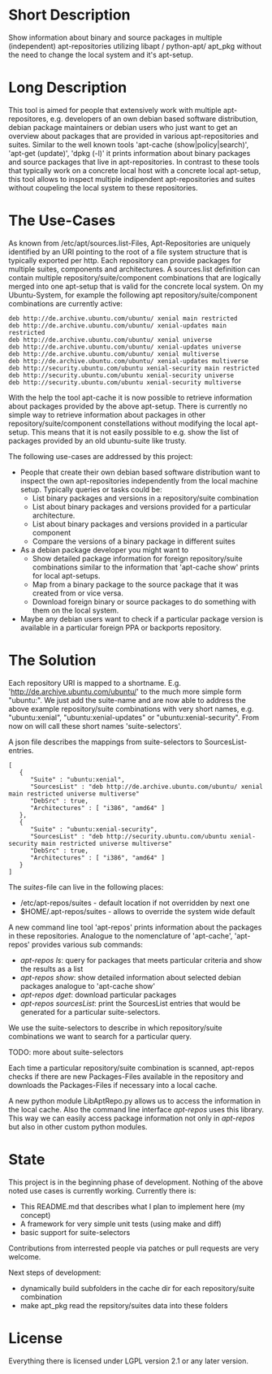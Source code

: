 Short Description
=================

Show information about binary and source packages in multiple (independent) apt-repositories utilizing libapt / python-apt/ apt_pkg without the need to change the local system and it's apt-setup.

Long Description
================

This tool is aimed for people that extensively work with multiple apt-repositores, e.g. developers of an own debian based software distribution, debian package maintainers or debian users who just want to get an overview about packages that are provided in various apt-repositories and suites. Similar to the well known tools 'apt-cache (show|policy|search)', 'apt-get (update)', 'dpkg (-l)' it prints information about binary packages and source packages that live in apt-repositories. In contrast to these tools that typically work on a concrete local host with a concrete local apt-setup, this tool allows to inspect multiple indipendent apt-repositories and suites without coupeling the local system to these repositories.

The Use-Cases
=============

As known from /etc/apt/sources.list-Files, Apt-Repositories are uniquely identified by an URI pointing to the root of a file system structure that is typically exported per http. Each repository can provide packages for multiple suites, components and architectures. A sources.list definition can contain multiple repository/suite/component combinations that are logically merged into one apt-setup that is valid for the concrete local system. On my Ubuntu-System, for example the following apt repository/suite/component combinations are currently active:

    deb http://de.archive.ubuntu.com/ubuntu/ xenial main restricted
    deb http://de.archive.ubuntu.com/ubuntu/ xenial-updates main restricted
    deb http://de.archive.ubuntu.com/ubuntu/ xenial universe
    deb http://de.archive.ubuntu.com/ubuntu/ xenial-updates universe
    deb http://de.archive.ubuntu.com/ubuntu/ xenial multiverse
    deb http://de.archive.ubuntu.com/ubuntu/ xenial-updates multiverse
    deb http://security.ubuntu.com/ubuntu xenial-security main restricted
    deb http://security.ubuntu.com/ubuntu xenial-security universe
    deb http://security.ubuntu.com/ubuntu xenial-security multiverse

With the help the tool apt-cache it is now possible to retrieve information about packages provided by the above apt-setup. There is currently no simple way to retrieve information about packages in other repository/suite/component constellations without modifying the local apt-setup. This means that it is not easily possible to e.g. show the list of packages provided by an old ubuntu-suite like trusty.

The following use-cases are addressed by this project:

* People that create their own debian based software distribution want to inspect the own apt-repositories independently from the local machine setup. Typically queries or tasks could be:
    * List binary packages and versions in a repository/suite combination
    * List about binary packages and versions provided for a particular architecture.
    * List about binary packages and versions provided in a particular component
    * Compare the versions of a binary package in different suites
* As a debian package developer you might want to 
    * Show detailed package information for foreign repository/suite combinations similar to the information that 'apt-cache show' prints for local apt-setups.
    * Map from a binary package to the source package that it was created from or vice versa.
    * Download foreign binary or source packages to do something with them on the local system.
* Maybe any debian users want to check if a particular package version is available in a particular foreign PPA or backports repository.

The Solution
============

Each repository URI is mapped to a shortname. E.g. 'http://de.archive.ubuntu.com/ubuntu/' to the much more simple form "ubuntu:". We just add the suite-name and are now able to address the above example repository/suite combinations with very short names, e.g. "ubuntu:xenial", "ubuntu:xenial-updates" or "ubuntu:xenial-security". From now on will call these short names 'suite-selectors'.

A json file describes the mappings from suite-selectors to SourcesList-entries.

    [
       {
          "Suite" : "ubuntu:xenial",
          "SourcesList" : "deb http://de.archive.ubuntu.com/ubuntu/ xenial main restricted universe multiverse"
          "DebSrc" : true,
          "Architectures" : [ "i386", "amd64" ]
       },
       {
          "Suite" : "ubuntu:xenial-security",
          "SourcesList" : "deb http://security.ubuntu.com/ubuntu xenial-security main restricted universe multiverse"
          "DebSrc" : true,
          "Architectures" : [ "i386", "amd64" ]
       }
    ]

The *suites*-file can live in the following places:
* /etc/apt-repos/suites - default location if not overridden by next one
* $HOME/.apt-repos/suites - allows to override the system wide default

A new command line tool 'apt-repos' prints information about the packages in these repositories. Analogue to the nomenclature of 'apt-cache', 'apt-repos' provides various sub commands:

*   *apt-repos ls*: query for packages that meets particular criteria and show the results as a list
*   *apt-repos show*: show detailed information about selected debian packages analogue to 'apt-cache show'
*   *apt-repos dget*: download particular packages
*   *apt-repos sourcesList*: print the SourcesList entries that would be generated for a particular suite-selectors.

We use the suite-selectors to describe in which repository/suite combinations we want to search for a particular query.

TODO: more about suite-selectors

Each time a particular repository/suite combination is scanned, apt-repos checks if there are new Packages-Files available in the repository and downloads the Packages-Files if necessary into a local cache.

A new python module LibAptRepo.py allows us to access the information in the local cache. Also the command line interface *apt-repos* uses this library. This way we can easily access package information not only in *apt-repos* but also in other custom python modules.

State
=====

This project is in the beginning phase of development. Nothing of the above noted use cases is currently working. Currently there is:

- This README.md that describes what I plan to implement here (my concept)
- A framework for very simple unit tests (using make and diff)
- basic support for suite-selectors

Contributions from interrested people via patches or pull requests are very welcome.

Next steps of development:
- dynamically build subfolders in the cache dir for each repository/suite combination
- make apt_pkg read the repsitory/suites data into these folders

License
=======

Everything there is licensed under LGPL version 2.1 or any later version.
